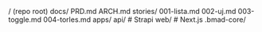 / (repo root)
docs/
PRD.md
ARCH.md
stories/
001-lista.md
002-uj.md
003-toggle.md
004-torles.md
apps/
api/ # Strapi
web/ # Next.js
.bmad-core/
